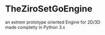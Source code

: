 # TheZiroSetGoEngine
an extrem prototype oriented Engine for 2D/3D 
<br>
made completly in Python 3.x
